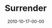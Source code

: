 ---
layout: message
category: message
series: "Game Change"
title: "Surrender"
date: 2010-10-17-00-00
message_id: 642
audio-description: "What does it mean to live out loud?"
audio: "http://s3.amazonaws.com/crossroadsaudiomessages/Beyond Faking It.mp3"
audio-title: "Beyond Faking It"
audio-duration: "37:30"
audio-description: "Brian Tome talks about what it means to surrender."
audio: "http://s3.amazonaws.com/crossroadsaudiomessages/gamechange02.mp3"
audio-title: "Surrender"
audio-duration: "56:14"
program-description: "Surrender (Program)"
program: "http://www.crossroads.net/players/media/hq/10_16-17_10Program.pdf"
program-title: "Surrender (Program)"
video-description: "Brian Tome talks about what it means to surrender."
video-title: "Surrender"
video: "https://s3.amazonaws.com/crossroadsvideomessages/gamechange02.mp4"
video-poster: "https://www.crossroads.net/uploadedfiles/gamechange02_still.jpg"
---